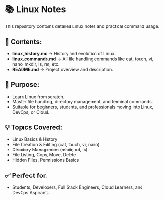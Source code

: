 # 📚 Linux Notes

This repository contains detailed Linux notes and practical command usage.

## 📜 Contents:
- **linux_history.md** → History and evolution of Linux.
- **linux_commands.md** → All file handling commands like cat, touch, vi, nano, mkdir, ls, rm, etc.
- **README.md** → Project overview and description.

## 🚀 Purpose:
- Learn Linux from scratch.
- Master file handling, directory management, and terminal commands.
- Suitable for beginners, students, and professionals moving into Linux, DevOps, or Cloud.

## 💡 Topics Covered:
- Linux Basics & History
- File Creation & Editing (cat, touch, vi, nano)
- Directory Management (mkdir, cd, ls)
- File Listing, Copy, Move, Delete
- Hidden Files, Permissions Basics

## ✅ Perfect for:
- Students, Developers, Full Stack Engineers, Cloud Learners, and DevOps Aspirants.
